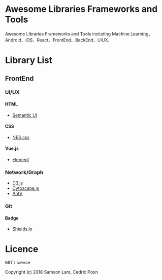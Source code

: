 # Awesome Libraries Frameworks and Tools

Awesome Libraries Frameworks and Tools including Machine Learning、Android、iOS、React、FrontEnd、BackEnd、UIUX.

# Library List

## FrontEnd

### UI/UX

#### HTML

* [Semantic UI](https://semantic-ui.com/)

#### CSS

* [NES.css](https://bcrikko.github.io/NES.css/)

#### Vue.js

* [Element](https://element.eleme.io/#/en-US)

### Network/Graph

* [D3.js](https://d3js.org/)
* [Cytoscape.js](http://js.cytoscape.org/)
* [AntV](https://antv.alipay.com/zh-cn/index.html)

### Git

#### Badge

* [Shields.io](https://shields.io/#/)

# Licence

MIT License
 
Copyright (c) 2018 Samson Lam, Cedric Poon
